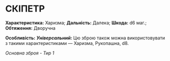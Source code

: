 ﻿# СКІПЕТР

**Характеристика:** Харизма; **Дальність:** Далека; **Шкода:** d6 маг.; **Обтяження:** Дворучна

**Особливість:** ***Універсальний:*** Цю зброю також можна використовувати з такими характеристиками — Харизма, Рукопашна, d8.

*Основна зброя - Тир 1*
